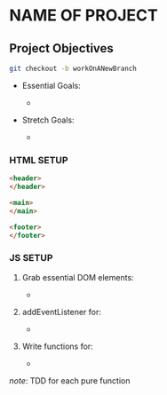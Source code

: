 # NAME OF PROJECT

## Project Objectives

```zsh
git checkout -b workOnANewBranch
```

* Essential Goals:

  *

* Stretch Goals:

  *

### HTML SETUP

```html
<header>
</header>
```

```html
<main>
</main>
```

```html
<footer>
</footer>
```

### JS SETUP

1. Grab essential DOM elements:

    *

2. addEventListener for:

    *

3. Write functions for:

    *

*note*: TDD for each pure function